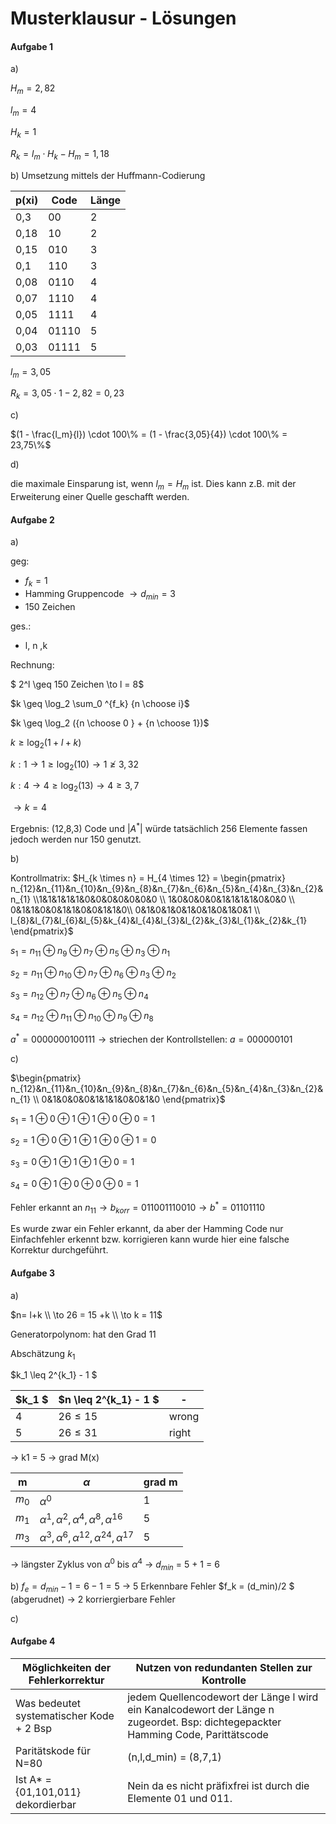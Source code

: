 # Musterklausur - Lösungen

#### Aufgabe 1

a)

$H_m = 2,82$

$l_m = 4$

$H_k = 1$

$R_k = l_m \cdot H_k - H_m = 1,18$



b) Umsetzung mittels der Huffmann-Codierung

| p(xi) | Code  | Länge |
| ----- | ----- | ----- |
| 0,3   | 00    | 2     |
| 0,18  | 10    | 2     |
| 0,15  | 010   | 3     |
| 0,1   | 110   | 3     |
| 0,08  | 0110  | 4     |
| 0,07  | 1110  | 4     |
| 0,05  | 1111  | 4     |
| 0,04  | 01110 | 5     |
| 0,03  | 01111 | 5     |

$l_m = 3,05$

$R_k = 3,05 \cdot 1 - 2,82 = 0,23$



c)

$(1 - \frac{l_m}{l}) \cdot 100\% = (1 - \frac{3,05}{4}) \cdot 100\% = 23,75\%$​



d) 

die maximale Einsparung ist, wenn $l_m = H_m$ ist. Dies kann z.B. mit der Erweiterung einer Quelle geschafft werden.  ​ 



#### Aufgabe 2

a)

geg: 

- $f_k = 1$​
- Hamming Gruppencode $\to d_{min} = 3$
- 150 Zeichen

ges.:

- l, n ,k



Rechnung:

$ 2^l \geq 150 Zeichen \to l = 8$​



$k \geq \log_2 \sum_0 ^{f_k} {n \choose i}$

$k \geq \log_2 ({n \choose 0 } + {n \choose 1})$

$k \geq \log_2 (1 + l + k)$

$k:1 \to 1 \geq \log_2 (10) \to 1 \ngeq 3,32$

$k:4 \to 4 \geq \log_2 (13) \to 4 \geq 3,7$​

$\to k=4$



Ergebnis: (12,8,3) Code und $|A^*|$​ würde tatsächlich 256 Elemente fassen jedoch werden nur 150 genutzt.



b)

Kontrollmatrix: $H_{k \times n} = H_{4 \times 12} = \begin{pmatrix} n_{12}&n_{11}&n_{10}&n_{9}&n_{8}&n_{7}&n_{6}&n_{5}&n_{4}&n_{3}&n_{2}&n_{1} \\1&1&1&1&1&0&0&0&0&0&0&0 \\ 1&0&0&0&0&1&1&1&1&0&0&0 \\ 0&1&1&0&0&1&1&0&0&1&1&0\\ 0&1&0&1&0&1&0&1&0&1&0&1 \\ l_{8}&l_{7}&l_{6}&l_{5}&k_{4}&l_{4}&l_{3}&l_{2}&k_{3}&l_{1}&k_{2}&k_{1} \end{pmatrix}$



$s_1 = n_{11} \oplus n_{9} \oplus n_{7} \oplus n_{5} \oplus n_{3} \oplus n_{1}$​

$s_2 = n_{11} \oplus n_{10} \oplus n_{7} \oplus n_{6} \oplus n_{3} \oplus n_{2}$

$s_3 = n_{12} \oplus n_{7} \oplus n_{6} \oplus n_{5} \oplus n_{4}$

$s_4 = n_{12} \oplus n_{11} \oplus n_{10} \oplus n_{9} \oplus n_{8}$



$a^* = 0000000100111 \to \mbox{striechen der Kontrollstellen: } a = 000000101$​​



c)

$\begin{pmatrix} n_{12}&n_{11}&n_{10}&n_{9}&n_{8}&n_{7}&n_{6}&n_{5}&n_{4}&n_{3}&n_{2}&n_{1} \\ 0&1&0&0&0&1&1&1&0&0&1&0 \end{pmatrix}$

$s_1 = 1 \oplus 0 \oplus 1 \oplus 1 \oplus 0 \oplus 0 = 1$

$s_2 = 1 \oplus 0 \oplus 1 \oplus 1 \oplus 0 \oplus 1 = 0$

$s_3 = 0 \oplus 1 \oplus 1 \oplus 1 \oplus 0 = 1$

$s_4 = 0 \oplus 1 \oplus 0 \oplus 0 \oplus 0 = 1$



Fehler erkannt an $n_{11} \to b_{korr} = 011001110010 \to b^* = 01101110$​​   

Es wurde zwar ein Fehler erkannt, da aber der Hamming Code nur Einfachfehler erkennt bzw. korrigieren kann wurde hier eine falsche Korrektur durchgeführt.



#### Aufgabe 3

a)

$n= l+k \\ \to 26 = 15 +k \\ \to k = 11$

Generatorpolynom: hat den Grad 11 

Abschätzung  $k_1$ 

$k_1 \leq 2^{k_1} - 1 $

| $k_1 $ | $n \leq 2^{k_1} - 1 $  | - |
| ----- | ----- |  ----- | 
| 4  | $26 \leq 15$    | wrong|
| 5  | $26 \leq 31$    | right |

-> k1 = 5 -> grad M(x)


| m | $\alpha$ | grad m  | 
| ----- | ----- | ----- |
| $m_0$ | $\alpha^0$    |1|
| $m_1$  | $\alpha^1, \alpha^2, \alpha^4, \alpha^8, \alpha^{16}$    |5| 
| $m_3$  | $\alpha^3, \alpha^6, \alpha^{12}, \alpha^{24}, \alpha^{17}$    |5| 

-> längster Zyklus von $\alpha^0$ bis $\alpha^4$ -> $d_{min}$ = 5 + 1 = 6

b)
$f_e = d_{min} - 1 = 6 -1 = 5$ -> 5 Erkennbare Fehler
$f_k = (d_min)/2 $ (abgerudnet) -> 2 korriergierbare Fehler

c)

#### Aufgabe 4

| Möglichkeiten der Fehlerkorrektur        | Nutzen von redundanten Stellen zur Kontrolle                 |
| ---------------------------------------- | ------------------------------------------------------------ |
| Was bedeutet systematischer Kode + 2 Bsp | jedem Quellencodewort der Länge l wird ein Kanalcodewort der Länge n zugeordet. Bsp: dichtegepackter Hamming Code, Parittätscode |
| Paritätskode für N=80                    | (n,l,d_min) = (8,7,1)                                        |
| Ist A* = {01,101,011} dekordierbar       | Nein da es nicht präfixfrei ist durch die Elemente 01 und 011. |













